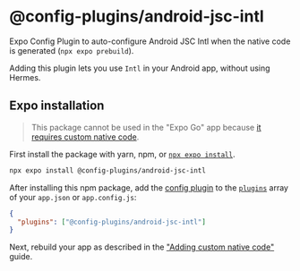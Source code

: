 # @config-plugins/android-jsc-intl

Expo Config Plugin to auto-configure Android JSC Intl when the native code is generated (`npx expo prebuild`).

Adding this plugin lets you use `Intl` in your Android app, without using Hermes.

## Expo installation

> This package cannot be used in the "Expo Go" app because [it requires custom native code](https://docs.expo.io/workflow/customizing/).

First install the package with yarn, npm, or [`npx expo install`](https://docs.expo.io/workflow/expo-cli/#expo-install).

```sh
npx expo install @config-plugins/android-jsc-intl
```

After installing this npm package, add the [config plugin](https://docs.expo.io/guides/config-plugins/) to the [`plugins`](https://docs.expo.io/versions/latest/config/app/#plugins) array of your `app.json` or `app.config.js`:

```json
{
  "plugins": ["@config-plugins/android-jsc-intl"]
}
```

Next, rebuild your app as described in the ["Adding custom native code"](https://docs.expo.io/workflow/customizing/) guide.
